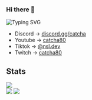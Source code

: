 ### Hi there 👋

<img src="https://camo.githubusercontent.com/6bc77d18e11aaa0cf11b07d9e8b8f940c4879587019f2c710398ae1fcd8b3d5f/68747470733a2f2f726561646d652d747970696e672d7376672e6865726f6b756170702e636f6d3f636f6c6f723d343332324637266261636b67726f756e643d33303030464630382663656e7465723d74727565267643656e7465723d74727565266c696e65733d5363726970746f7273272b4769746875623b5375622b746f2b5363726970746f724a532b6f6e2b796f7574756265" alt="Typing SVG" data-canonical-src="https://readme-typing-svg.herokuapp.com?color=4322F7&amp;background=3000FF08&amp;center=true&amp;vCenter=true&amp;lines=Join+discord.gg/catcha;If+you+like+my+content+sub+to+me<3e" style="max-width: 100%;">

 - Discord -> <a href="https://discord.gg/catcha">discord.gg/catcha</a>
 - Youtube -> <a href="https://www.youtube.com/channel/UCoNVWCMYp8Fs50wPeefw_7A">catcha80</a>
 - Tiktok  -> <a href="https://www.tiktok.com/@nsl.dev">@nsl.dev</a> 
 - Twitch  -> <a href="https://twitch.tv/catcha80">catcha80</a> 

## Stats

<div>
<img src="https://profile-counter.glitch.me/catcha8/count.svg"><br>
<img src="https://github-readme-stats.vercel.app/api?username=catcha8&&show_icons=true&title_color=ffffff&icon_color=bb2acf&text_color=daf7dc&bg_color=151515">
<img src="https://github-readme-stats-eight-theta.vercel.app/api/top-langs/?username=catcha8&layout=compact&langs_count=8&theme=react&locale=fr">
</div>
